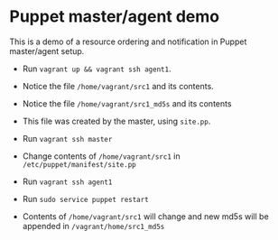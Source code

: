 Puppet master/agent demo
========================

This is a demo of a resource ordering and notification in Puppet master/agent setup.  

- Run `vagrant up && vagrant ssh agent1`.

- Notice the file `/home/vagrant/src1` and its contents.

- Notice the file `/home/vagrant/src1_md5s` and its contents

- This file was created by the master, using `site.pp`.

- Run `vagrant ssh master`

- Change contents of `/home/vagrant/src1` in `/etc/puppet/manifest/site.pp`

- Run `vagrant ssh agent1`

- Run `sudo service puppet restart`

- Contents of `/home/vagrant/src1` will change and new md5s will be appended in `/vagrant/home/src1_md5s`
